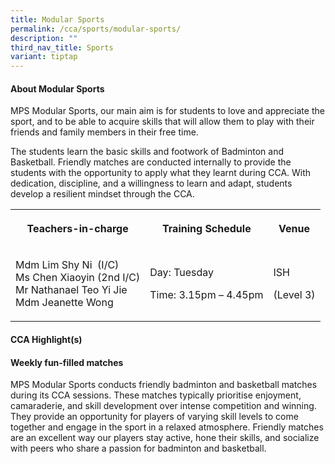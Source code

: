 ```yaml
---
title: Modular Sports
permalink: /cca/sports/modular-sports/
description: ""
third_nav_title: Sports
variant: tiptap
---
```

<h4><strong>About Modular Sports</strong></h4>
<p>MPS Modular Sports, our main aim is for students to love and appreciate
the sport, and to be able to acquire skills that will allow them to play
with their friends and family members in their free time.</p>
<p>The students learn the basic skills and footwork of Badminton and Basketball.
Friendly matches are conducted internally to provide the students with
the opportunity to apply what they learnt during CCA. With dedication,
discipline, and a willingness to learn and adapt, students develop a resilient
mindset through the CCA.</p>
<p></p>
<table style="minWidth: 75px">
<colgroup>
<col>
<col>
<col>
</colgroup>
<tbody>
<tr>
<th rowspan="1" colspan="1">
<p>Teachers-in-charge</p>
</th>
<th rowspan="1" colspan="1">
<p>Training Schedule</p>
</th>
<th rowspan="1" colspan="1">
<p>Venue</p>
</th>
</tr>
<tr>
<td rowspan="1" colspan="1">
<p>Mdm Lim Shy Ni&nbsp; (I/C)
<br>Ms Chen Xiaoyin (2nd I/C)
<br>Mr Nathanael Teo Yi Jie
<br>Mdm Jeanette Wong</p>
</td>
<td rowspan="1" colspan="1">
<p>Day: Tuesday</p>
<p>Time: 3.15pm – 4.45pm</p>
</td>
<td rowspan="1" colspan="1">
<p>ISH</p>
<p>(Level 3)</p>
<p></p>
</td>
</tr>
</tbody>
</table>
<h4></h4>
<h4><strong>CCA Highlight(s)</strong></h4>
<h4>Weekly fun-filled matches</h4>
<p>MPS Modular Sports conducts friendly badminton and basketball matches
during its CCA sessions. These matches typically prioritise enjoyment,
camaraderie, and skill development over intense competition and winning.
They provide an opportunity for players of varying skill levels to come
together and engage in the sport in a relaxed atmosphere. Friendly matches
are an excellent way our players stay active, hone their skills, and socialize
with peers who share a passion for badminton and basketball.</p>
<p></p>